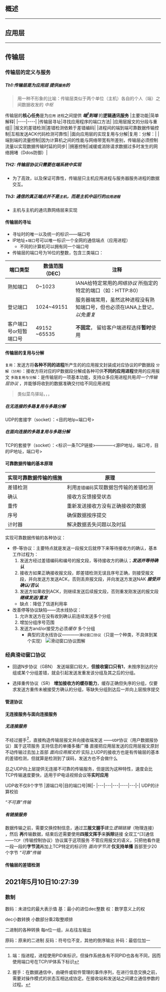 [^_^]:~~我一直觉得这门课程的衔接性做的非常的差劲，还是把他当做课堂笔记用吧~~
## 概述
---
## 应用层
---

## 传输层

### 传输层的定义与服务
##### Th1:传输层是为*应用层* 提供`服务`的
> 用一种不形象的比喻：传输层类似于两个单位（主机）各自的个人（端）之间数据收发的 *中枢*

传输层的**核心任务**是为`应用` `进程`之间提供 ***端[^1]到端*** 的**逻辑通讯服务**
|主要功能|简单解释|
|----|----|
|传输层寻址|寻找应用程序的端口方法|
|应用层报文的分段与重组||
|报文的差错检测|差错检测依赖于差错编码|
|进程间的端到端可靠数据传输控制|互相发送ACK代码检测可靠性|
|面向应用层的实现复用与分解|复用：分解：|
|端到端的流量控制|因为计算机之间的性能与网络带宽有所差别，传输层必须控制流量以实现数据传输时延的同步|
|拥塞控制|减缓或消除请求数据过多时发生的网络拥堵（Ddos防御）|
##### TH2: 传输层协议只需要在端系统中实现
- 为了高效，以及保证可靠性，传输层只主机应用进程与服务器服务进程的数据交互。



##### Th3: 通信的真正端点并不是`主机`，而是主机中运行的`应用进程`
- 主机与主机的通讯靠网络层来实现
#### 传输层的寻址
- 寻址时的唯一以及统一的标识——端口号
- IP地址+`端口`号可以唯一标识一个全网的通信端点（应用进程）
    - 不同的计算机可以拥有同一个端口号
- 传输层的端口号为16位的整数，包含三类端口：

|端口类型|数值范围（DEC）|注释|
|-------|-------|-----|
|熟知端口|0~1023|IANA给特定常用的*网络协议*&nbsp;所指定的特定的端口（如：HTTP:80）|
|登记端口|1024~49151|服务器端常用，虽然这种进程没有熟知端口号，但也必须在IANA上登记，*以免重复*|
|客户端口号or短暂端口号|49152 ~65535|**不固定**，&nbsp;留给客户端进程选择**暂时**使用|
#### 传输层的复用与分解
`复用`：发送方将**各种不同的进程**所产生的的应用报文封装成对应协议的IP数据段
`分解（分用）`：接收方将对应的IP数据段分解成各种可供**不同的应用进程**使用的应用报文
`多路复用与分解`：是传输层的一项基本功能，支持众多应用进程共用*同一个传输层协议* ，并能够将收到的数据准确交付给不同应用进程
>类似菜鸟驿站，，，
##### 在无连接的多路复用与多路分解
UDP的套接字（socket）：<目的地Ip+端口号>
##### 在面向连接的多路复用与多路分解
TCP的套接字（socket）：<标识一条TCP链接>————<源IP地址，端口号，目的IP地址，端口号>

#### 可靠数据传输的基本原理

|实现可靠数据传输的措施|原理|
|----|---|
|差错检测|利用`差错编码`实现数据包传输的差错检测|
|确认|接收方反馈接受状态|
|重传|重新发送接收方没有正确接收的数据|
|序号|确保数据按序提交|
|计时器|解决数据丢失问题以及时延|
实现可靠数据传输的各种协议：
- 停-等协议：主要特点就是发送一段报文后就停下来等待接收方的确认，基本工作过程为：
    1. 发送方经过差错编码和编号的报文段，等待接收方的确认；***发送并等待确认***
    2.  接收方如果正确接收报文段，即差错检测无误且序号正确，则接受报文段，并向发送方发送ACK，否则丢弃报文段，并向发送方发送NAK ***接受并确认/否认***
    3. 发送方如果收到ACK，则继续发送后续报文段，否则重发刚发送的报文段 ***继续发送/重发***
    - 缺点：降低了信道利用率
- 改善停等协议缺陷——流水线协议：
    1. 允许发送方在没有收到确认前连续发送多个分组
    2. 增加分组序号范围
    3. 发送方and/or接受方必须*缓存* 多个分组
        - 典型的流水线协议————`滑动窗口协议`（只是一个种类，不具体到某个实现）
![滑动窗口协议图解](https://cdnimg.acgget.com/images/202104/52bef8fd183f0501.png)

### 经典滑动窗口协议
- 回退N步协议（GBN）
发送端窗口较大，**但接收窗口只有1**，未按序到达的分组或某个分组差错，就会引起发送发重发该分组及其之后的分组。

- 选择重传协议（SR）
**增加接收方的缓存能力**，缓存正确但失序的分组，仅要求发送方重传未被接受方确认的分组，等缺失分组到达后一并向上层按序提交

#### 管道协议



    
#### 无连接服务与面向连接服务
##### 无连接服务
不经过握手[^2]，直接构造传输层报文并向接收端发送
——`UDP`协议（用户数据报协议）属于这项服务
支持信息的单播多播广播
直接把应用层发送的应用层报文原封不动传输过去加上首部
*面向应用报文的*
实际上UDP的接收方也是有传输层的基本的差错检测，但就算是检测到了误码，发送方也不会做什么

总之UDP向上层提供无连接不可靠的传输服务，但是因为这种特性，速度会比TCP传输速度要快，适用于IP电话视频会议等**实时应用**

UDP收不仅8个字节
|源端口号|目的端口号|啊|-
|---|---|---|----|---|-|
UDP的计算校验

*“不可靠”传输*
##### 有链接服务
数据传输之前，需要交换控制信息，通过**三报文握手**建立*逻辑链接*（物理连接） ，然后  **再**传输数据，结束后还需要使用**四报文挥手**来**拆除**链接
全双工^[3]通信
——`TCP`（传输控制协议）协议属于这项服务
不管应用报文的语义，只把他看作是一段一段的**字节流**再加上TCP特定的标识符
*面向字节流*
**仅支持单播**
首部至少20个字节
*“可靠”传输*
#### 传输层的差错检测


[^1]:端：指进程，进程使用PID来标识，但操作系统各有不同PID也各有不同，因而使用端口号在TCP/IP体系下标识
[^2]:握手：在数据通信中，由硬件或软件管理的事件序列，在进行信息交换之前，需要对操作模式的状态互相达成协定。在接收站和发送站之间建立通信参数的过程。
[^3]:双工通信，


2021年5月10日10:27:39
---
### 数制
数码：未进位的最大表示值
基：最小的进位dec整数
权：数学意义上的权

dec小数转换
小数部分乘2取整顺排

二进制的各种转换
每n位一组，从右往左输出

原码：原来的二进制
反码：符号位不变，其他的倒序输出
补码：最低位加一


